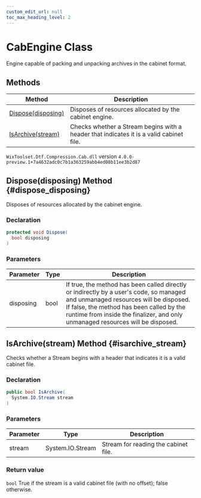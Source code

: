 ```yaml
---
custom_edit_url: null
toc_max_heading_level: 2
---
```

# CabEngine Class
Engine capable of packing and unpacking archives in the cabinet format.
## Methods
| Method | Description |
| ------ | ----------- |
| [Dispose(disposing)](#dispose_disposing) | Disposes of resources allocated by the cabinet engine. |
| [IsArchive(stream)](#isarchive_stream) | Checks whether a Stream begins with a header that indicates it is a valid cabinet file. |
`WixToolset.Dtf.Compression.Cab.dll` version `4.0.0-preview.1+7a4632adc0c7b1a363259abb4ed08b11ee3b2d87`
## Dispose(disposing) Method {#dispose_disposing}
Disposes of resources allocated by the cabinet engine.
### Declaration
```cs
protected void Dispose(
  bool disposing
)
```
### Parameters
| Parameter | Type | Description |
| --------- | ---- | ----------- |
| disposing | bool | If true, the method has been called directly or indirectly by a user's code, so managed and unmanaged resources will be disposed. If false, the method has been called by the runtime from inside the finalizer, and only unmanaged resources will be disposed. |
## IsArchive(stream) Method {#isarchive_stream}
Checks whether a Stream begins with a header that indicates it is a valid cabinet file.
### Declaration
```cs
public bool IsArchive(
  System.IO.Stream stream
)
```
### Parameters
| Parameter | Type | Description |
| --------- | ---- | ----------- |
| stream | System.IO.Stream | Stream for reading the cabinet file. |
### Return value
`bool` True if the stream is a valid cabinet file (with no offset); false otherwise.
